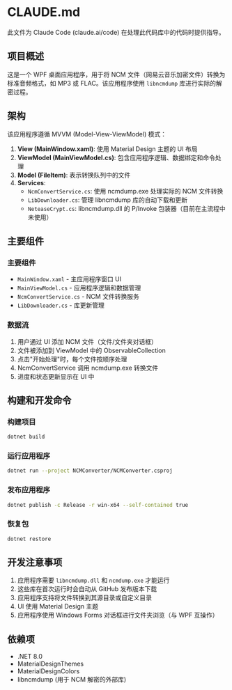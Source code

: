 # CLAUDE.md

此文件为 Claude Code (claude.ai/code) 在处理此代码库中的代码时提供指导。

## 项目概述

这是一个 WPF 桌面应用程序，用于将 NCM 文件（网易云音乐加密文件）转换为标准音频格式，如 MP3 或 FLAC。该应用程序使用 `libncmdump` 库进行实际的解密过程。

## 架构

该应用程序遵循 MVVM (Model-View-ViewModel) 模式：

1. **View (MainWindow.xaml)**: 使用 Material Design 主题的 UI 布局
2. **ViewModel (MainViewModel.cs)**: 包含应用程序逻辑、数据绑定和命令处理
3. **Model (FileItem)**: 表示转换队列中的文件
4. **Services**:
   - `NcmConvertService.cs`: 使用 ncmdump.exe 处理实际的 NCM 文件转换
   - `LibDownloader.cs`: 管理 libncmdump 库的自动下载和更新
   - `NeteaseCrypt.cs`: libncmdump.dll 的 P/Invoke 包装器（目前在主流程中未使用）

## 主要组件

### 主要组件
- `MainWindow.xaml` - 主应用程序窗口 UI
- `MainViewModel.cs` - 应用程序逻辑和数据管理
- `NcmConvertService.cs` - NCM 文件转换服务
- `LibDownloader.cs` - 库更新管理

### 数据流
1. 用户通过 UI 添加 NCM 文件（文件/文件夹对话框）
2. 文件被添加到 ViewModel 中的 ObservableCollection
3. 点击"开始处理"时，每个文件按顺序处理
4. NcmConvertService 调用 ncmdump.exe 转换文件
5. 进度和状态更新显示在 UI 中

## 构建和开发命令

### 构建项目
```bash
dotnet build
```

### 运行应用程序
```bash
dotnet run --project NCMConverter/NCMConverter.csproj
```

### 发布应用程序
```bash
dotnet publish -c Release -r win-x64 --self-contained true
```

### 恢复包
```bash
dotnet restore
```

## 开发注意事项

1. 应用程序需要 `libncmdump.dll` 和 `ncmdump.exe` 才能运行
2. 这些库在首次运行时会自动从 GitHub 发布版本下载
3. 应用程序支持将文件转换到其源目录或自定义目录
4. UI 使用 Material Design 主题
5. 应用程序使用 Windows Forms 对话框进行文件夹浏览（与 WPF 互操作）

## 依赖项

- .NET 8.0
- MaterialDesignThemes
- MaterialDesignColors
- libncmdump (用于 NCM 解密的外部库)